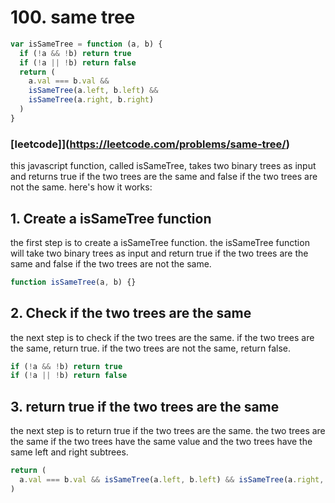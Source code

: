 # 100. same tree

```js
var isSameTree = function (a, b) {
  if (!a && !b) return true
  if (!a || !b) return false
  return (
    a.val === b.val &&
    isSameTree(a.left, b.left) &&
    isSameTree(a.right, b.right)
  )
}
```

### [leetcode]](https://leetcode.com/problems/same-tree/)

this javascript function, called isSameTree, takes two binary trees as input and returns true if the two trees are the same and false if the two trees are not the same. here's how it works:

## 1. Create a isSameTree function

the first step is to create a isSameTree function. the isSameTree function will take two binary trees as input and return true if the two trees are the same and false if the two trees are not the same.

```js
function isSameTree(a, b) {}
```

## 2. Check if the two trees are the same

the next step is to check if the two trees are the same. if the two trees are the same, return true. if the two trees are not the same, return false.

```js
if (!a && !b) return true
if (!a || !b) return false
```

## 3. return true if the two trees are the same

the next step is to return true if the two trees are the same. the two trees are the same if the two trees have the same value and the two trees have the same left and right subtrees.

```js
return (
  a.val === b.val && isSameTree(a.left, b.left) && isSameTree(a.right, b.right)
)
```
